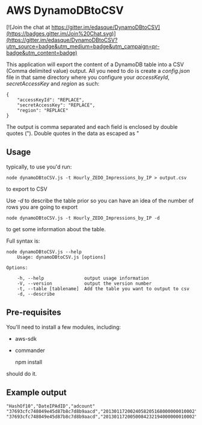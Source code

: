 AWS DynamoDBtoCSV
==================

[![Join the chat at https://gitter.im/edasque/DynamoDBtoCSV](https://badges.gitter.im/Join%20Chat.svg)](https://gitter.im/edasque/DynamoDBtoCSV?utm_source=badge&utm_medium=badge&utm_campaign=pr-badge&utm_content=badge)

This application will export the content of a DynamoDB table into a CSV (Comma delimited value) output. All you need to do is create a *config.json* file in that same directory where you configure your *accessKeyId*, *secretAccessKey* and *region* as such:

	{
	    "accessKeyId": "REPLACE",
	    "secretAccessKey": "REPLACE",
	    "region": "REPLACE"
	}

The output is comma separated and each field is enclosed by double quotes ("). Double quotes in the data as escaped as \"

Usage
-------------------

typically, to use you'd run:

	node dynamoDBtoCSV.js -t Hourly_ZEDO_Impressions_by_IP > output.csv

to export to CSV

Use *-d* to describe the table prior so you can have an idea of the number of rows you are going to export

	node dynamoDBtoCSV.js -t Hourly_ZEDO_Impressions_by_IP -d

to get some information about the table.

Full syntax is:

	node dynamoDBtoCSV.js --help
		Usage: dynamoDBtoCSV.js [options]

	Options:

    	-h, --help               output usage information
    	-V, --version            output the version number
    	-t, --table [tablename]  Add the table you want to output to csv
    	-d, --describe           


Pre-requisites
--------------
You'll need to install a few modules, including:
* aws-sdk
* commander
	
	npm install

should do it. 

Example output
--------------

	"HashOf10","DateIPAdID","adcount"
	"37693cfc748049e45d87b8c7d8b9aacd","2013011720024058205168000000010002","1"
	"37693cfc748049e45d87b8c7d8b9aacd","2013011720050084232194000000010002","1"
